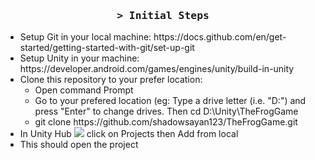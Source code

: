 <div>
  <h3 align="center">
        <samp>&gt; Initial Steps
        </samp>
  </h3>
  <p align="center">
    <ul>
      <li>Setup Git in your local machine: https://docs.github.com/en/get-started/getting-started-with-git/set-up-git</li>
    <li>Setup Unity in your machine: https://developer.android.com/games/engines/unity/build-in-unity</li>
    <li>Clone this repository to your prefer location:
    <ul>
      <li>Open command Prompt</li>
      <li>Go to your prefered location (eg: Type a drive letter (i.e. "D:") and press "Enter" to change drives. Then cd D:\Unity\TheFrogGame</li>
      <li>git clone https://github.com/shadowsayan123/TheFrogGame.git</li>
    </ul></li>
    <li>In Unity Hub <img src="https://github.com/shadowsayan123/TheFrogGame/assets/22864446/24b34eca-95a8-4cb5-8702-f5cc1cc08db3" /> click on Projects then Add from local</li>
    <li>This should open the project</li>
    </ul>
  </p>
</div>
